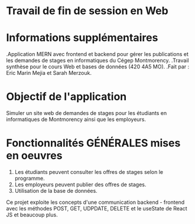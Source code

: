 # Travail de fin de session en Web

# Informations supplémentaires
.Application MERN avec frontend et backend pour gérer les publications et les demandes de stages en informatiques du Cégep 
 Montmorency.
.Travail synthèse pour le cours Web et bases de données (420 4A5 MO). 
.Fait par : Eric Marin Mejia et Sarah Merzouk.

# Objectif de l'application
Simuler un site web de demandes de stages pour les étudiants en informatiques de Montmorency ainsi que les employeurs.

# Fonctionnalités GÉNÉRALES mises en oeuvres
1. Les étudiants peuvent consulter les offres de stages selon le programme.
2. Les employeurs peuvent publier des offres de stages.
3. Utilisation de la base de données.

Ce projet exploite les concepts d'une communication backend - frontend avec les méthodes POST, GET, UDPDATE, DELETE et
le useState de React JS et beaucoup plus. 
